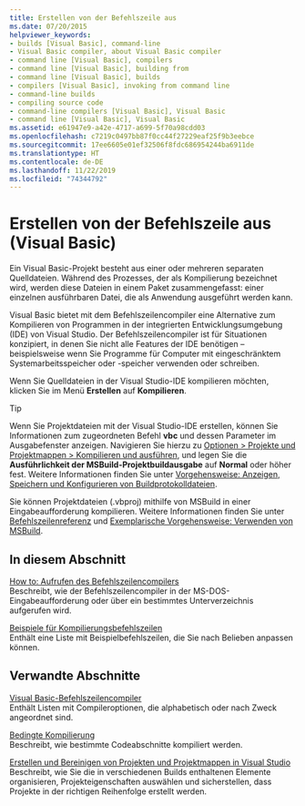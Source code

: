 ```yaml
---
title: Erstellen von der Befehlszeile aus
ms.date: 07/20/2015
helpviewer_keywords:
- builds [Visual Basic], command-line
- Visual Basic compiler, about Visual Basic compiler
- command line [Visual Basic], compilers
- command line [Visual Basic], building from
- command line [Visual Basic], builds
- compilers [Visual Basic], invoking from command line
- command-line builds
- compiling source code
- command-line compilers [Visual Basic], Visual Basic
- command line [Visual Basic], Visual Basic
ms.assetid: e61947e9-a42e-4717-a699-5f70a98cdd03
ms.openlocfilehash: c7219c0497bb87f0cc44f27229eaf25f9b3eebce
ms.sourcegitcommit: 17ee6605e01ef32506f8fdc686954244ba6911de
ms.translationtype: HT
ms.contentlocale: de-DE
ms.lasthandoff: 11/22/2019
ms.locfileid: "74344792"
---
```

# <a name="building-from-the-command-line-visual-basic"></a>Erstellen von der Befehlszeile aus (Visual Basic)

Ein Visual Basic-Projekt besteht aus einer oder mehreren separaten Quelldateien. Während des Prozesses, der als Kompilierung bezeichnet wird, werden diese Dateien in einem Paket zusammengefasst: einer einzelnen ausführbaren Datei, die als Anwendung ausgeführt werden kann.

Visual Basic bietet mit dem Befehlszeilencompiler eine Alternative zum Kompilieren von Programmen in der integrierten Entwicklungsumgebung (IDE) von Visual Studio. Der Befehlszeilencompiler ist für Situationen konzipiert, in denen Sie nicht alle Features der IDE benötigen – beispielsweise wenn Sie Programme für Computer mit eingeschränktem Systemarbeitsspeicher oder -speicher verwenden oder schreiben.

Wenn Sie Quelldateien in der Visual Studio-IDE kompilieren möchten, klicken Sie im Menü **Erstellen** auf **Kompilieren**.

> [!TIP]
> Wenn Sie Projektdateien mit der Visual Studio-IDE erstellen, können Sie Informationen zum zugeordneten Befehl **vbc** und dessen Parameter im Ausgabefenster anzeigen. Navigieren Sie hierzu zu [Optionen > Projekte und Projektmappen > Kompilieren und ausführen](/visualstudio/ide/reference/options-dialog-box-projects-and-solutions-build-and-run), und legen Sie die **Ausführlichkeit der MSBuild-Projektbuildausgabe** auf **Normal** oder höher fest. Weitere Informationen finden Sie unter [Vorgehensweise: Anzeigen, Speichern und Konfigurieren von Buildprotokolldateien](/visualstudio/ide/how-to-view-save-and-configure-build-log-files).

Sie können Projektdateien (.vbproj) mithilfe von MSBuild in einer Eingabeaufforderung kompilieren. Weitere Informationen finden Sie unter [Befehlszeilenreferenz](/visualstudio/msbuild/msbuild-command-line-reference) und [Exemplarische Vorgehensweise: Verwenden von MSBuild](/visualstudio/msbuild/walkthrough-using-msbuild).

## <a name="in-this-section"></a>In diesem Abschnitt

[How to: Aufrufen des Befehlszeilencompilers](../../../visual-basic/reference/command-line-compiler/how-to-invoke-the-command-line-compiler.md) \
Beschreibt, wie der Befehlszeilencompiler in der MS-DOS-Eingabeaufforderung oder über ein bestimmtes Unterverzeichnis aufgerufen wird.

[Beispiele für Kompilierungsbefehlszeilen](../../../visual-basic/reference/command-line-compiler/sample-compilation-command-lines.md) \
Enthält eine Liste mit Beispielbefehlszeilen, die Sie nach Belieben anpassen können.

## <a name="related-sections"></a>Verwandte Abschnitte

[Visual Basic-Befehlszeilencompiler](../../../visual-basic/reference/command-line-compiler/index.md) \
Enthält Listen mit Compileroptionen, die alphabetisch oder nach Zweck angeordnet sind.

[Bedingte Kompilierung](../../../visual-basic/programming-guide/program-structure/conditional-compilation.md) \
Beschreibt, wie bestimmte Codeabschnitte kompiliert werden.

[Erstellen und Bereinigen von Projekten und Projektmappen in Visual Studio](/visualstudio/ide/building-and-cleaning-projects-and-solutions-in-visual-studio) \
Beschreibt, wie Sie die in verschiedenen Builds enthaltenen Elemente organisieren, Projekteigenschaften auswählen und sicherstellen, dass Projekte in der richtigen Reihenfolge erstellt werden.
